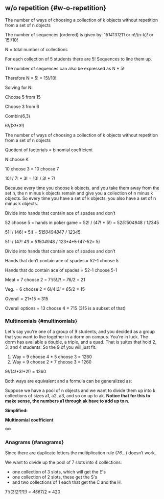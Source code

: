 ## w/o repetition {#w-o-repetition}

The number of ways of choosing a collection of k objects without repetition from a set of n objects

The number of sequences (ordered) is given by: 15*14*13*12*11 or n!/(n-k)! or 15!/10!

N = total number of collections

For each collection of 5 students there are 5! Sequences to line them up.

The number of sequences can also be expressed as N * 5!

Therefore N * 5! = 15!/10!

Solving for N:

Choose 5 from 15

Choose 3 from 6

Combin(6,3)

6!/(3!*3!)

The number of ways of choosing a collection of k objects without repetition from a set of n objects

Quotient of factorials = binomial coefficient

N choose K

10 choose 3 = 10 choose 7

10! / 7! * 3! = 10! / 3! * 7!

Because every time you choose k objects, and you take them away from the set n, the n minus k objects remain and give you a collection of n minus k objects. So every time you have a set of k objects, you also have a set of n minus k objects.

Divide into hands that contain ace of spades and don’t

52 choose 5 = hands in poker game = 52! / (47! * 5!) = 52*51*50*49*48 / 1*2*3*4*5

51! / (46! * 5!) = 51*50*49*48*47 / 1*2*3*4*5

51! / (47! *4!) = 51*50*49*48 / 1*2*3*4~~*5 (~~47-52= 5)

Divide into hands that contain ace of spades and don’t

Hands that don’t contain ace of spades = 52-1 choose 5

Hands that do contain ace of spades = 52-1 choose 5-1

Meat = 7 choose 2 = 7!/5!*2! = 7*6/2 = 21

Veg. = 6 choose 2 = 6!/4!*2! = 6*5/2 = 15

Overall = 21*15 = 315

Overall options = 13 choose 4 = 715 (315 is a subset of that)

### Multinomials {#multinomials}

Let&#039;s say you&#039;re one of a group of 9 students, and you decided as a group that you want to live together in a dorm on campus. You&#039;re in luck. The dorm has available a double, a triple, and a quad. That is suites that hold 2, 3, and 4 students. So the 9 of you will just fit.

1.  Way = 9 choose 4 * 5 choose 3 = 1260
2.  Way = 9 choose 2 * 7 choose 3 = 1260

9!/(4!*3!*2!) = 1260

Both ways are equivalent and a formula can be generalized as:

Suppose we have a pool of n objects and we want to divide them up into k collections of sizes a1, a2, a3, and so on up to ak. **Notice that for this to make sense, the numbers a1 through ak have to add up to n.**

**Simplified:**

**Multinomial coefficient**

®®

### Anagrams {#anagrams}

Since there are duplicate letters the multiplication rule (7*6*…) doesn’t work.

We want to divide up the pool of 7 slots into 4 collections:

*   one collection of 3 slots, which will get the E&#039;s
*   one collection of 2 slots, these get the S&#039;s
*   and two collections of 1 each that get the C and the H.

7!/(3!*2!*1!*1!) = 4*5*6*7/2 = 420